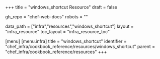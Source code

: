 +++
title = "windows_shortcut Resource"
draft = false

gh_repo = "chef-web-docs"
robots = ""

data_path = ["infra","resources","windows_shortcut"]
layout = "infra_resource"
toc_layout = "infra_resource_toc"


[menu]
  [menu.infra]
    title = "windows_shortcut"
    identifier = "chef_infra/cookbook_reference/resources/windows_shortcut"
    parent = "chef_infra/cookbook_reference/resources"
+++

<!-- The contents of this page are automatically generated from the windows_shortcut.yaml file in the data directory. -->
<!-- To suggest a change, edit the https://github.com/chef/chef/blob/master/lib/chef/resource/windows_shortcut.rb file
      and submit a pull request to the https://github.com/chef/chef repository. -->
